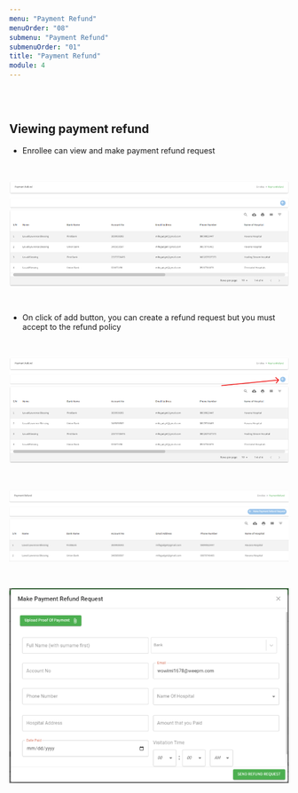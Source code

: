 ```yaml
---
menu: "Payment Refund"
menuOrder: "08"
submenu: "Payment Refund"
submenuOrder: "01"
title: "Payment Refund"
module: 4
---
```


<br />
<br />

## Viewing payment refund

- Enrollee can view and make payment refund request

<br />

![Careplus Enrollee Payment Refund](/images/CareplusEnrollePaymentRefund.png "Enrollee Book Appointment")

<br>

-  On click of add button, you can create a refund request but you must accept to the refund policy

<br>

![Careplus Enrollee Payment Refund Refresh](/images/CareplusEnrolleePaymentRefundRefresh.png "Enrollee Payment Refund refresh")

<br />

![Careplus Enrollee Payment Refund Refresh ](/images/CareplusEnrolleePaymentRefundRefreshpopout.png "Enrollee Payment Refund Refresh popout")

<br />

![Careplus Enrollee Payment Refund Request](/images/CareplusEnrolleePaymentRefundRequest.png "Enrollee Payment Refund Request")

<br />
